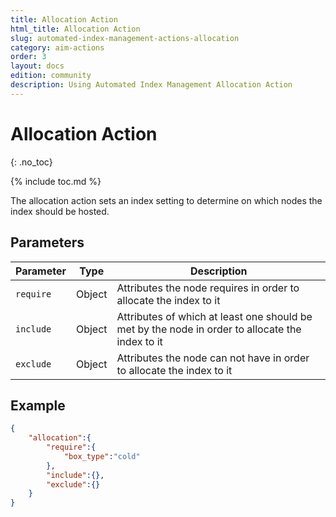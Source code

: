 ```yaml
---
title: Allocation Action
html_title: Allocation Action
slug: automated-index-management-actions-allocation
category: aim-actions
order: 3
layout: docs
edition: community
description: Using Automated Index Management Allocation Action
---
```


<!--- Copyright 2020 floragunn GmbH -->

# Allocation Action
{: .no_toc}

{% include toc.md %}

The allocation action sets an index setting to determine on which nodes the index should be hosted.

## Parameters

|Parameter|Type|Description|
|-|-|-|
|`require`|Object|Attributes the node requires in order to allocate the index to it|
|`include`|Object|Attributes of which at least one should be met by the node in order to allocate the index to it|
|`exclude`|Object|Attributes the node can not have in order to allocate the index to it|

## Example

```JSON
{
    "allocation":{
        "require":{
            "box_type":"cold"
        },
        "include":{},
        "exclude":{}
    }
}
```
